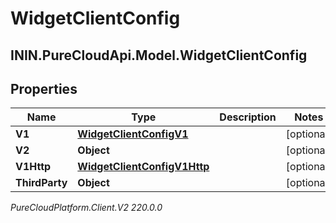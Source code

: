 # WidgetClientConfig

## ININ.PureCloudApi.Model.WidgetClientConfig

## Properties

|Name | Type | Description | Notes|
|------------ | ------------- | ------------- | -------------|
| **V1** | [**WidgetClientConfigV1**](WidgetClientConfigV1) |  | [optional] |
| **V2** | **Object** |  | [optional] |
| **V1Http** | [**WidgetClientConfigV1Http**](WidgetClientConfigV1Http) |  | [optional] |
| **ThirdParty** | **Object** |  | [optional] |



_PureCloudPlatform.Client.V2 220.0.0_
